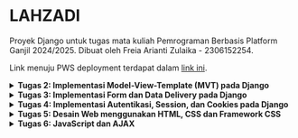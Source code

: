 # LAHZADI

Proyek Django untuk tugas mata kuliah Pemrograman Berbasis Platform Ganjil 2024/2025. Dibuat oleh Freia Arianti Zulaika - 2306152254.

Link menuju PWS deployment terdapat dalam [link ini](http://freia-arianti-lahzadi.pbp.cs.ui.ac.id/).

<details>
<Summary><b>Tugas 2: Implementasi Model-View-Template (MVT) pada Django</b></Summary>

### Langkah Implementasi Checklist
Implementasi dari checklist pada tugas 2:
#### Membuat sebuah proyek Django baru
1. Membuat direktori bernama “lahzadi” dalam direktori lokal dan masuk ke dalam direktori tersebut
2. Membuat _virtual environment_ dalam direktori tersebut menggunakan perintah berikut:
    ```
    py -m venv env
    ```
3. Melakukan aktivasi _virtual environment_ menggunakan perintah berikut:
    ```
    env\Scripts\activate
    ```
4. Di dalam direktori tersebut, membuat file berjudul “requirements.txt” yang berisi:
   ```
    django
    gunicorn
    whitenoise
    psycopg2-binary
    requests
    urllib3
    ```
5. Melakukan instalasi terhadap _dependencies_ menggunakan perintah berikut:
    ```
    pip install -r requirements.txt
    ```
6. Membuat project Django bernama 'lahzadi' menggunakan perintah berikut:
    ```
    django-admin startproject lahzadi .
    ```
7. Membuat repositori baru di GitHub dengan nama 'lahzadi'
8. Menginisiasi direktori lokal “lahzadi” sebagai repositori git menggunakan perintah berikut:
   ```
    git init
    ```
9. Menambahkan berkas .gitignore
10. Membuat _branch_ utama baru bernama 'main' dengan menggunakan perintah berikut:
    ```
    git branch -M main
    ```
11. Menghubungkan direktori lokal dengan repositori GitHub dengan menggunakan perintah berikut:
    ```
    git remote add origin https://github.com/freiazulaika/lahzadi.git
    ```
11. Melakukan _add_, _commit_, dan _push_ dari direktori lokal ke repositori GitHub
    
####  Membuat aplikasi dengan nama main pada proyek tersebut
1. Masih dalam direkotri yang sama, membuat aplikasi bernama 'main' menggunakan perintah berikut:
    ```
    python manage.py startapp main
    ```
2. Menambahkan 'main' ke INSTALLED_APPS di dalam berkas settings.py

#### Membuat model pada aplikasi main dengan nama Product dan memiliki atribut wajib (name, price, description)
1. Pada berkas models.py di dalam direktori aplikasi 'main', menambahkan class 'Product' dengan atribut name, price, description, stock, note, dan size
2. Melakukan makemigrations menggunakan perintah berikut:
   ```
   python manage.py makemigrations
   ```
3. Melakukan migration menggunakan perintah berikut:
   ```
   python manage.py migrate
   ```

#### Membuat sebuah fungsi pada views.py
1. Membuat direktori bernama 'template' di dalam direktori aplikasi 'main' dan membuat berkas baru bernama 'main.html'
2. Di dalam berkas 'main.html', menambahkan nama toko, nama, dan kelas
3. Dalam berkas views.py di dalam direktori aplikasi 'main', menambahkan fungsi bernama 'show_main' yang berisi dictionary yang berisi data (nama dan kelas) yang akan dihubungkan ke tampilan. Fungsi ini akan mengembalikan untuk me-_render_ tampilan di berkas main.html

#### Melakukan routing pada proyek agar dapat menjalankan aplikasi main dan membuat sebuah routing pada urls.py aplikasi main
1. Membuat berkas 'urls.py' di direktori aplikasi 'main' dan menambahkan isi:
   ```
    from django.urls import path
    from main.views import show_main

    app_name = 'main'

    urlpatterns = [
        path('', show_main, name='show_main'),
    ]
    ```
2. Membuka berkas 'urls.py' di direktori proyek 'lahzadi' dan menambahkan isi:
    ```
    from django.contrib import admin
    from django.urls import path, include
    
    urlpatterns = [
        path('admin/', admin.site.urls),
        path('', include('main.urls')),
    ]
     ```
#### Melakukan deployment ke PWS
1. Masuk ke dalam _website_ PWS dan membuat proyek baru bernama 'lahzadi'
2. Menambahkan url _deployment_ PWS di dalam berkas settings.py di proyek 'lahzadi'
3. Melakukan _add_, _commit_, dan _push_ ke GitHub
4. Melakukan perintah pada _Project Command_ di PWS
5. Tunggu hasil proyek hingga menunjukkan status _successful_

### Bagan
![bagan](https://github.com/user-attachments/assets/1bcf8685-3f62-4cf1-a02e-1859d55bfd96)

### Fungsi git dalam pengembangan perangkat lunak
Fungsi git dalam pengembangan perangkat lunak:
* Git dapat membantu kita dalam mengelompokkan dan melacak perubahan kode yang dilakukan.
* Git memudahkan dalam berkolaborasi dengan banyak pengembang melalui kemampuannya seperti mengelola project/kode dalam branch yang berbeda, sehingga tidak mengganggu kode di branch utama.

### Mengapa framework Django dijadikan permulaan pembelajaran pengembangan perangkat lunak?
Django dijadikan permulaan dalam pembelajaran pengembangan perangkat lunak karena Django menggunakan bahasa Python yang relatif sederhana dan mudah dipahami. Selain itu, Django juga sudah menyediakan banyak fitur bawaan yang memudahkan dalam pengembangan aplikasi web dengan cepat. Django memiliki struktur yang terorganisasi dan memiliki bentuk Model-View-Template (MVT) yang memudahkan pengembang dalam membangun dan mengelola aplikasi web. Django juga dapat menangani pengembangan aplikasi yang kompleks serta memiliki fitur keamanan yang baik.

### Mengapa model pada Django disebut sebagai ORM?
Model di Django disebut sebagai ORM (Object-Relational Mapping) karena berfungsi sebagai jembatan antara objek Python dan tabel dalam database. Dengan ORM, pengembang dapat mengelola database menggunakan kode Python tanpa harus menulis _query_ SQL. Django mengubah atribut dalam kelas Python menjadi kolom-kolom di tabel database, sehingga interaksi dengan database jadi lebih mudah. ORM ini otomatis menerjemahkan operasi Python menjadi perintah SQL, sehingga proses mengelola data lebih sederhana dan teratur.

</details>

<details>
<Summary><b>Tugas 3: Implementasi Form dan Data Delivery pada Django</b></Summary>
    
### Jelaskan mengapa kita memerlukan data delivery dalam pengimplementasian sebuah platform?
Dalam proses pengimplementasian platform, data delivery menjadi penting karena memudahkan komunikasi antara klien, server, dan sistem lainnya. Proses ini memastikan bahwa informasi dapat dikirim dengan cepat, aman, dan efisien. Tanpa data delivery yang baik, platform akan terasa lambat dan tidak efisien, sehingga dapat mengurangi minat pengguna.

### Menurutmu, mana yang lebih baik antara XML dan JSON? Mengapa JSON lebih populer dibandingkan XML?
Menurut saya, JSON lebih baik dan lebih populer daripada XML karena JSON memiliki struktur dan tampilan yang sederhana, sehingga lebih mudah dibaca oleh manusia. Selain itu, pemrosesan JSON juga cenderung lebih cepat dan lebih efisien untuk pertukaran data karena memiliki kompleksitas yang lebih rendah dibandingkan dengan XML.

###  Jelaskan fungsi dari method is_valid() pada form Django dan mengapa kita membutuhkan method tersebut?
Method is_valid() pada form Django digunakan untuk mengetahui validitas/kebenaran data yang dimasukkan. Jika data yang dimasukkan sesuai dengan persyaratan yang ada di form (misal tipe data, panjang data), maka is_valid() akan bernilai True dan sebaliknya. Method ini dibutuhkan karena dapat mengetahui dan memastikan data yang mau dimasukkan ke database sudah benar. Selain itu, method ini juga mempermudah pengelolaan jika ada error ketika data yang dimasukkan tidak sesuai.

### Mengapa kita membutuhkan csrf_token saat membuat form di Django? Apa yang dapat terjadi jika kita tidak menambahkan csrf_token pada form Django? Bagaimana hal tersebut dapat dimanfaatkan oleh penyerang?
csrf_token penting untuk melindungi aplikasi web dari serangan _Cross-Site Request Forgery (CSRF)_, di mana penyerang dapat membuat pengguna yang telah terautentikasi mengirimkan permintaan berbahaya ke server tanpa sepengetahuan mereka. Tanpa csrf_token, server tidak dapat membedakan antara request asli dan request berbahaya, sehingga penyerang dapat menyalahgunakan sesi pengguna untuk melakukan tindakan yang tidak diinginkan. Sehingga, csrf_token berperan untuk memastikan bahwa setiap request berasal dari sumber yang sah dan aman.

### Jelaskan bagaimana cara kamu mengimplementasikan checklist di atas secara step-by-step (bukan hanya sekadar mengikuti tutorial).
1. Membuat direktori bernama _templates_ di dalam _main directory_
2. Membuat berkas base.html di dalam direktori tersebut
3. Menambahkan kode berikut di dalam file base.html:
```
<!DOCTYPE html>
<html lang="en">

<head>
    <meta charset="UTF-8">
    <meta name="viewport" content="width=device-width, initial-scale=1.0">
    {% block meta %} {% endblock meta %}
    <title>LAHZADI</title>
</head>

<body>
    {% block content %} {% endblock content %}
</body>

</html>
```
4. Pada berkas settings.py di direktori proyek lahzadi, menambahkan kode berikut di dalam variabel TEMPLATES
```
'DIRS': [BASE_DIR / 'templates']
```
5. Mengubah kode di berkas main.html yang berada di path main/templates/ dengan kode berikut:
```
{% extends 'base.html' %}
{% block content %}

<h1>LAHZADI</h1>

<h5>Name: </h5>
<p>{{ name }}
<p>
<h5>Class: </h5>
<p>{{ kelas }}
<p>

{% endblock content %}
```
6. Menambahkan kode berikut di bagian atas dari berkas models.py di subdirektori main/:
```
import uuid
```
7. Melakukan migrasi
8. Membuat berkas di direktori main dengan nama forms.py dan mengisi dengan kode berikut:
```
from django.forms import ModelForm
from main.models import Product

class ProductForm(ModelForm):
    class Meta:
        model = Product
        fields = ["name", "price", "description", "stock", "size"]
```
9. Menambahkan kode berikut di dalam berkas views.py yang ada di direktori main:
```
from django.shortcuts import render, redirect
```
10. Di dalam views.py, menambahkan fungsi berikut:
```
def create_product_entry(request):
    form = ProductForm(request.POST or None)

    if form.is_valid() and request.method == "POST":
        form.save()
        return redirect('main:show_main')

    context = {'form': form}
    return render(request, "create_product_entry.html", context)
```
11. Mengubah fungsi show_main di dalam berkas yang sama menjadi:
```
def show_main(request):
    product_entries = Product.objects.all()
    context = {
        'name': 'Freia Arianti Zulaika',
        'kelas' : 'PBP C',
        'product_entries' : product_entries,
    }

    return render(request, "main.html", context)
```
12. Membuat berkas create_product_entry.html pada direktori main/templates dan mengisi dengan kode berikut:
```
{% extends 'base.html' %}
{% block content %}
<h1>Add New Product Entry</h1>

<form method="POST">
    {% csrf_token %}
    <table>
        {{ form.as_table }}
        <tr>
            <td></td>
            <td>
                <input type="submit" value="Add Product Entry" />
            </td>
        </tr>
    </table>
</form>

{% endblock %}
```
13. Menambahkan kode berikut ke dalam {% block content %} di berkas main.html dalam path main/templates:
```
{% extends 'base.html' %}
{% block content %}

<h1>LAHZADI</h1>

<h5>Name: </h5>
<p>{{ name }}
<p>
<h5>Class: </h5>
<p>{{ kelas }}
<p>

    {% if not product_entries %}
<p>Belum ada data produk pada Lahzadi.</p>
{% else %}
<table>
    <tr>
        <th>Name</th>
        <th>Price</th>
        <th>Description</th>
        <th>Stock</th>
        <th>Size</th>
    </tr>

    {% comment %} Berikut cara memperlihatkan data produk di bawah baris ini
    {% endcomment %}
    {% for product_entry in product_entries %}
    <tr>
        <td>{{product_entry.name}}</td>
        <td>{{product_entry.price}}</td>
        <td>{{product_entry.description}}</td>
        <td>{{product_entry.stock}}</td>
        <td>{{product_entry.size}}</td>
    </tr>
    {% endfor %}
</table>
{% endif %}

<br />

<a href="{% url 'main:create_product_entry' %}">
    <button>Add New Product Entry</button>
</a>
{% endblock content %}
```
14. Membuat show_xml, show_json, show_xml_by_id, dan show_json_by_id di views.py untuk mengembalikan hasil response:
```
def show_xml(request):
    data = Product.objects.all()
    return HttpResponse(serializers.serialize("xml", data), content_type="application/xml")

def show_json(request):
    data = Product.objects.all()
    return HttpResponse(serializers.serialize("json", data), content_type="application/json")

def show_xml_by_id(request, id):
    data = Product.objects.filter(pk=id)
    return HttpResponse(serializers.serialize("xml", data), content_type="application/xml")

def show_json_by_id(request, id):
    data = Product.objects.filter(pk=id)
    return HttpResponse(serializers.serialize("json", data), content_type="application/json")
```
15. Melakukan routing di urls.py di direktori main:
```
from django.urls import path
from main.views import show_main, create_product_entry, show_xml, show_json, show_xml_by_id, show_json_by_id

app_name = 'main'

urlpatterns = [
    path('', show_main, name='show_main'),
    path('create-product-entry', create_product_entry, name='create_product_entry'),
    path('xml/', show_xml, name='show_xml'),
    path('json/', show_json, name='show_json'),
    path('xml/<str:id>/', show_xml_by_id, name='show_xml_by_id'),
    path('json/<str:id>/', show_json_by_id, name='show_json_by_id'),
]
```

### Mengakses Menggunakan Postman
## XML
![XML](https://github.com/user-attachments/assets/68c722b5-03e7-488e-b2e0-b4eb19f41507)
## JSON
![JSON](https://github.com/user-attachments/assets/544f1ce5-fd06-4242-930d-830621e52e8b)
## XML by id
![XML by id](https://github.com/user-attachments/assets/fd8d2f2c-235d-41f2-a84e-903e5765890a)
## JSON by id
![JSON by id](https://github.com/user-attachments/assets/5a3601e5-7ac9-472f-9dd0-02bda01388ab)

</details>

<details>
<Summary><b>Tugas 4: Implementasi Autentikasi, Session, dan Cookies pada Django</b></Summary>

### Apa perbedaan antara HttpResponseRedirect() dan redirect()?
Secara umum, HttpResponseRedirect() dan redirect() memiliki fungsi dalam mengalihkan ke URL tertentu. Perbedaan di antara keduanya adalah:
* HttpResponseRedirect(): memerlukan URL yang jelas dan lengkap (full URL atau relative path).
* redirect(): menerima URL, nama view, atau objek model, sehingga lebih fleksibel dan lebih mudah digunakan.

### Jelaskan cara kerja penghubungan model Product dengan User!
Model Product dihubungkan dengan User menggunakan <b>ForeignKey</b>, yang dapat menghubungkan setiap objek Product dengan satu pengguna. 
```
from django.db import models
import uuid
from django.contrib.auth.models import User

class Product(models.Model):
    id = models.UUIDField(primary_key=True, default=uuid.uuid4, editable=False)
    name = models.CharField(max_length=255)
    price = models.IntegerField()
    description = models.TextField()
    stock = models.IntegerField()
    size = models.IntegerField()
    user = models.ForeignKey(User, on_delete=models.CASCADE)
```
Pada ForeignKey, on_delete=models.CASCADE memastikan bahwa jika pengguna dihapus, semua produk yang dimiliki pengguna tersebut juga akan dihapus. Satu User bisa memiliki lebih dari satu produk, sementara setiap Product hanya dapat dimiliki oleh satu User.

### Apa perbedaan antara authentication dan authorization, apakah yang dilakukan saat pengguna login? Jelaskan bagaimana Django mengimplementasikan kedua konsep tersebut.
* Authentication merupakan proses untuk mengenali atau memverifikasi identitas pengguna.
* Authorization merupakan proses untuk menentukan aksesabilitas pengguna berdasarkan peran yang dimiliki. 

Dalam konteks login, kedua proses tersebut diperlukan karena saling melengkapi dan memiliki fungsinya masing-masing. Di Django, proses authentication dilakukan dengan memanfaatkan sistem autentikasi bawaan (django.contrib.auth) yang menyediakan fungsi seperti authenticate(), login(), dan logout(). Sedangkan, authorization dilakukan dengan sistem Permissions dan Groups, menggunakan dekorator seperti @permission_required dan mendefinisikan izin pada model.

### Bagaimana Django mengingat pengguna yang telah login? Jelaskan kegunaan lain dari cookies dan apakah semua cookies aman digunakan?
Django mengingat pengguna yang telah login menggunakan session. Setelah pengguna berhasil login, session ID akan disimpan di cookie di dalam browser pengguna. Dalam cookie, Django hanya menyimpan session ID dan tidak menyimpan informasi seperti password. Data session disimpan di server. Fungsi lain dari cookie yaitu untuk menyimpan preferensi pengguna dan melacak perilaku pengguna. Dari semua kelebihan yang ada, cookie memiliki kekurangan yang perlu diperhatikan. Jika tidak dikelola dengan baik, cookie menjadi rentan terhadap serangan seperti XSS atau CSRF. Untuk meningkatkan keamanan, sangat perlu untuk memanfaatkan fitur seperti HttpOnly untuk mencegah akses JavaScript ke cookie, Secure untuk memastikan cookie dikirim melalui HTTPS, dan SameSite untuk membatasi pengiriman cookie antarsitus.

### Implementasi _checklist_
#### Implementasi fungsi registrasi, login, dan logout.

1. Pertama, saya mengimpor modul yang diperlukan dalam pembuatan fungsi dan form registrasi di dalam berkas `views.py` di direktori `main`. Dua modul yang saya impor yaitu `messages`untuk menampilkan pesan sukses dan `UserCreationForm` sebagai form dalam registrasi akun. 

```
from django.contrib import messages
from django.contrib.auth.forms import UserCreationForm

def register(request):
    form = UserCreationForm()

    if request.method == "POST":
        form = UserCreationForm(request.POST)
        if form.is_valid():
            form.save()
            messages.success(request, 'Your account has been successfully created!')
            return redirect('main:login')
    context = {'form':form}
    return render(request, 'register.html', context)
```

2. Selanjutnya, saya membuat berkas `register.html` di dalam direktori `main/templates/` dengan isi kode berikut:
```
{% extends 'base.html' %}

{% block meta %}
<title>Register</title>
{% endblock meta %}

{% block content %}

<div class="login">
    <h1>Register</h1>

    <form method="POST">
        {% csrf_token %}
        <table>
            {{ form.as_table }}
            <tr>
                <td></td>
                <td><input type="submit" name="submit" value="Daftar" /></td>
            </tr>
        </table>
    </form>

    {% if messages %}
    <ul>
        {% for message in messages %}
        <li>{{ message }}</li>
        {% endfor %}
    </ul>
    {% endif %}
</div>

{% endblock content %}
```

Kode ini digunakan untuk menampilkan halaman registrasi menggunakan form yang dirender menggunakan `form.as_table`.

3. Setelah membuat fungsi registrasi, saya membuat fungsi login. Di dalam berkas `views.py`, saya melakukan impor modul-modul yang diperlukan di dalam fungsi login yaitu `AuthenticationForm`, `authenticate`, dan `login`. Kemudian, saya menambahkan fungsi berikut (fungsi `login_user`) di dalam berkas yang sama:
```
def login_user(request):
   if request.method == 'POST':
      form = AuthenticationForm(data=request.POST)

      if form.is_valid():
        user = form.get_user()
        login(request, user)
        response = HttpResponseRedirect(reverse("main:show_main"))
        response.set_cookie('last_login', str(datetime.datetime.now()))
        return response

   else:
      form = AuthenticationForm(request)
   context = {'form': form}
   return render(request, 'login.html', context)
```

4. Saya membuat fungsi login, saya membuat halaman untuk menampilkan fungsi login tersebut dengan membuat berkas `login.html` di dalam direktori `main/templates/` berisi kode berikut:
```
{% extends 'base.html' %}

{% block meta %}
<title>Login</title>
{% endblock meta %}

{% block content %}
<div class="login">
    <h1>Login</h1>

    <form method="POST" action="">
        {% csrf_token %}
        <table>
            {{ form.as_table }}
            <tr>
                <td></td>
                <td><input class="btn login_btn" type="submit" value="Login" /></td>
            </tr>
        </table>
    </form>

    {% if messages %}
    <ul>
        {% for message in messages %}
        <li>{{ message }}</li>
        {% endfor %}
    </ul>
    {% endif %} Don't have an account yet?
    <a href="{% url 'main:register' %}">Register Now</a>
</div>

{% endblock content %}
```

5. Untuk membuat fungsi `logout`, saya melakukan impor modul-modul yang diperlukan di dalam fungsi `logout` yaitu `logout` di berkas `views.py`. Di dalam berkas yang sama, saya membuat fungsi `logout` seperti di kode berikut:
```
from django.contrib.auth import logout
def logout_user(request):
    logout(request)
    return redirect('main:login')
```

6. Saya menambahkan button `logout` di berkas `main.html` di direktori `main/templates/`

```
<a href="{% url 'main:logout' %}">
  <button>Logout</button>
</a>
```

7. Terakhir, saya melakukan routing url untuk fungsi `registrasi`, `login`, dan `logout` dengan menambahkan kode berikut di dalam berkas `urls.py` di direktori `main`:
```
urlpatterns = [
    ...
    path('register/', register, name='register'),
    path('login/', login_user, name='login'),
    path('logout/', logout_user, name='logout'),
]
```

#### Implementasi pembuatan dua akun dan masing-masing tiga _dummy_ data
1. Pertama, saya menjalankan perintah `python manage.py runserver` di terminal.
2. Saya membuka `http://localhost:8000/` di browser
3. Saya melakukan registrasi untuk dua akun.
4. Di tiap akun-nya, saya memasukan tiga data

#### Implementasi menghubungkan model `Product` dengan `User`
1. Saya mengimpor modul `User` di berkas `models.py` yang ada di direktori `main` dengan menambahkan kode berikut:
```
from django.contrib.auth.models import User
```

2. Di dalam berkas yang sama, saya menambahkan ForeignKey di class `Product` dengan menambahkan kode berikut:
```
class Product(models.Model):
    ...
    user = models.ForeignKey(User, on_delete=models.CASCADE)
```

3. Di berkas `views.py` di direktori `main`, saya mengubah fungsi `create_product_entry` menjadi sebagai berikut:
```
def create_product_entry(request):
    form = ProductForm(request.POST or None)

    if form.is_valid() and request.method == "POST":
        product_entry = form.save(commit=False)
        product_entry.user = request.user
        product_entry.save()
        return redirect('main:show_main')

    context = {'form': form}
    return render(request, "create_product_entry.html", context)
```
Pada kode ini, objek yang sudah dibuat melalui form tidak langsung disimpan di database. Sehingga, kita dapat mengubah/memodifikasi objek tersebut sebelum disimpan di database.

4. Masih di berkas yang sama, saya mengubah nilai dari `product_entries` dan `context` yang ada di fungsi `show_main` menjadi:
```
def show_main(request):
    product_entries = Product.objects.filter(user=request.user)
    context = {
        'name': request.user.username,
        ...
    }

    return render(request, "main.html", context)
```

5. Selanjutnya, saya melakukan migrasi
```
python manage.py makemigrations
python manage.py migrate
```

6. Terakhir, di berkas `settings.py` di subdirektori `lahzadi`, saya mengubah variabel `DEBUG` dan melakukan impor seperti berikut:
```
import os
...
PRODUCTION = os.getenv("PRODUCTION", False)
DEBUG = not PRODUCTION
...
```

#### Implementasi tampilan detail informasi pengguna yang sedang logged in dan cookies
1. Di berkas `views.py` yang ada di direktori `main`, saya melakukan impor dan menambahkan kode di fungsi `login_user` pada blok `form.is_valid()` sehingga menjadi seperti berikut:
```
import datetime
from django.http import HttpResponseRedirect
from django.urls import reverse
...
def login_user(request):
   ...
      if form.is_valid():
        user = form.get_user()
        login(request, user)
        response = HttpResponseRedirect(reverse("main:show_main"))
        response.set_cookie('last_login', str(datetime.datetime.now()))
        return response

   ...
...
```

2. Kemudian, di fungsi `show_main`, saya menambahkan kode berikut di dalam `context` :
```
context = {
...
        ...
        'last_login': request.COOKIES['last_login'],
    }
...
```

3. Di fungsi `logout_user`, saya memodifikasi kode menjadi seperti kode berikut:
```
def logout_user(request):
    logout(request)
    response = HttpResponseRedirect(reverse('main:login'))
    response.delete_cookie('last_login')
    return response
```

4. Selanjutnya, di akhir berkas `main.html`, saya menambahkan kode berikut untuk menampilkan data login terakhir:
```
...
<h5>Sesi terakhir login: {{ last_login }}</h5>
```
</details>

<details>
<Summary><b>Tugas 5: Desain Web menggunakan HTML, CSS dan Framework CSS</b></Summary>

### Urutan prioritas _CSS Selector_ pada HTML
Secara garis besar, CSS Selector terbagi atas 4 bagian. Jika diurutkan dari prioritas tertinggi, maka:

1. Inline Styles
Inline style terdapat pada elemen HTML dengan tanda style=“…”. Contohnya `<p style=“color:red;”>Contoh</p>`

2. ID Selector (#)
ID Selector ditandai dengan adanya tanda #. ID selector ini memiliki prioritas yang lebih tinggi dari class atau elemen. Contoh:
```
#option{
    color: red;
}
```

3. Class Selector (.)
Class selector ditandai dengan adanya tanda (.). ID selector ini memiliki prioritas yang lebih tinggi dari tag HTML. Contoh:
```
.option{
    color: red;
}
```

4. Tag Selector
ID Selector ini memiliki urutan terrendah. Ditandai dengan penggunaan elemen tag HTML. Contoh:
```
p, h2{
    color: red;
}
```

5. Important Rule
Ditandai dengan adanya tanda `!important`. Dapat mendahulukan urutan prioritas suatu properti tanpa memperhatikan urutan ID Selector di atas.

### _Responsive Design_ dalam pengembangan web
_Responsive design_ sangat penting untuk diperhatikan karena pengaksesan suatu website oleh pengguna tidak hanya melalui _desktop_, namun juga dapat melalui device-device lain seperti _smartphone_, tablet, dan lain sebagainya. Dengan adanya _responsive design_, pengguna dapat menggunakan _website_ dengan tampilan yang konsisten dan dapat mendapatkan pengalaman yang baik dalam menjalankan _website_ tersebut. 

Contoh aplikasi yang sudah menerapkan responsive design adalah <b>Pinterest</b> dan aplikasi yang belum menerapkan responsive design adalah <b>SIAKNG</b>.

### Perbedaan antara margin, border, dan padding, serta pengaplikasiannya
* Margin adalah ruang kosong di luar elemen yang berfungsi sebagai pemisah antarelemen.
* Border adalah garis pembatas yang mengelilingi elemen, terletak di antara margin dan padding.
* Padding adalah ruang kosong di dalam elemen, terletak di antara elemen dan border.
```
.box{
    border: 10px;
    padding: 15px;
    margin: 20px;
}
```
![margin-padding-border](https://github.com/user-attachments/assets/f797dd18-788b-44d5-97e1-7b45520386fc)
sumber: https://www.pluralsight.com/blog/creative-professional/whats-difference-margin-padding

### Konsep flex box dan grid layout di CSS

* Flex box (flexible box) adalah salah satu model layout yang dimiliki CSS. Model layout ini mengatur letak elemen dalam satu dimensi (secara horizontal/kolom atau vertikal/baris). Kegunaan dari flex box adalah elemen-elemen dapat menyesuaikan ukurannya sesuai dengan batas ruang yang diberikan.

```
.container{
    display: flex;
    justify-content: space-around;
}
```

* CSS grid adalah model layout CSS yang mengatur letak elemen dalam dua dimensi (horizontal/kolom atau vertikal/baris). Kegunaan dari CSS grid yaitu dapat membuat tata letak yang responsif dan kompleks dengan mudah.
```
.grid-container {
    display: grid;
    grid-template-columns: 1fr 2fr 1fr;
    grid-template-rows: auto;
    }
```

### Implementasi _checklist_
#### Menambahkan fitur _edit product_
1. Pertama, saya menyambungkan tailwind ke aplikasi saya dengan menambahkan kode berikut di bagian head berkas `base.html` di direktori templates.
```
<script src="https://cdn.tailwindcss.com">
</script>
```

2. Di berkas `views.py`, saya menambahkan fungsi berikut:
```
def edit_product(request, id):
    mood = Product.objects.get(pk = id)
    form = ProductForm(request.POST or None, instance=mood)

    if form.is_valid() and request.method == "POST":
        form.save()
        return HttpResponseRedirect(reverse('main:show_main'))

    context = {'form': form}
    return render(request, "edit_product.html", context)
```

3. Saya membuat berkas baru bernama `edit_product.html` di subdirektori `main/templates`. Kemudian, saya mengisi berkas tersebut dengan kode berikut:
```
{% extends 'base.html' %}

{% load static %}

{% block content %}

<h1>Edit Mood</h1>

<form method="POST">
    {% csrf_token %}
    <table>
        {{ form.as_table }}
        <tr>
            <td></td>
            <td>
                <input type="submit" value="Edit Mood"/>
            </td>
        </tr>
    </table>
</form>

{% endblock %}
```

4. Selanjutnya, di berkas `main.html`, saya menambahkan kode berikut untuk memunculkan tombol edit:
```
    <td>
        <a href="{% url 'main:edit_product' product_entry.pk %}">
            <button>
                Edit
            </button>
        </a>
    </td>
```

5. Menambahkan import reverse di `views.py`
6. Melakukan routing url di `urls.py` dan menambahkan import `edit_product`.
7. Menambahkan path berikut ke `urlpatterns`:
```
...
path('edit-product/<uuid:id>', edit_product, name='edit_product'),
```

#### Menambahkan fitur _delete product_
1. Di berkas `views.py`, saya membuat _function_ baru bernama `delete_product` yang berisi kode berikut:
```
def delete_product(request, id):
    product = Product.objects.get(pk = id)
    product.delete()
    return HttpResponseRedirect(reverse('main:show_main'))
```

2. Selanjutnya, saya melakukan routing url di `urls.py` dengan meng-import `delete_product` dan menambahkan path berikut di `urlspattern`:
```
...
    path('delete/<uuid:id>', delete_product, name='delete_product'),
```

3. Di berkas `main.html`, saya menambahkan kode berikut untuk memunculkan button delete di tampilan halaman:
```
    <td>
        <a href="{% url 'main:delete_product' product_entry.pk %}">
            <button>
                Delete
            </button>
        </a>
    </td>
```

#### Kustomisasi desain pada template HTML menggunakan Tailwind
#####  Kustomisasi halaman login, register, dan tambah product
1. Pertama, saya membuat direktori baru di root directory yaitu direktori `static/css` dan membuat berkas `global.css` di dalamnya.

2. Kemudian, saya menghubungakan `global.css` dan script _Tailwind_ ke `base.html` dengan mengubah isi berkas `base.html` seperti berikut:
```
{% load static %}
<!DOCTYPE html>
<html lang="en">
  <head>
    <meta charset="UTF-8" />
    <meta name="viewport" content="width=device-width, initial-scale=1.0" />
    {% block meta %} {% endblock meta %}
    <script src="https://cdn.tailwindcss.com"></script>
    <link rel="stylesheet" href="{% static 'css/global.css' %}"/>
  </head>
  <body>
    {% block content %} {% endblock content %}
  </body>
</html>
```

Berkas login, register, dan tambah product:
* [Login](main/templates/login.html).
* [Register](main/templates/register.html).
* [Add Product](main/templates/create_product.html).

#### Membuat Navigation Bar
Saya membuat berkas bernama `navbar.html` di direktori `templates/`. Berkas dari navbar terdapat di halaman [ini](templates/navbar.html)

#### Membuat daftar produk dan card produk
Saya membuat berkas bernama `card_product.html` di direktori `main/templates/`. Berkas dari card product terdapat di halaman [ini](main/templates/create_product.html)
</details>

<details>
<Summary><b>Tugas 6: JavaScript dan AJAX</b></Summary>

### Jelaskan manfaat dari penggunaan JavaScript dalam pengembangan aplikasi web!
JavaScript dapat membuat suatu halaman web menjadi lebih responsif dan interaktif. Dengan JavaScript, _developer_ dapat membuat halaman web yang merespon tindakan _user_ seperti saat membuat perubahan secara langsung. JavaScript juga memiliki kemampuan untuk merubah konten secara dinamis, data diperbarui langsung dari server dan tidak mengganggu _experience_ pengguna, dan _interface_ yang lebih menarik dan mudah digunakan. 

### Jelaskan fungsi dari penggunaan await ketika kita menggunakan fetch()! Apa yang akan terjadi jika kita tidak menggunakan await?
Dalam mengeksekusi perintah `fetch()`, `await` berperan untuk menunggu hingga instruksi `fetch()` selesai dijalankan sebelum masuk dan menjalankan ke kode perintah selanjutnya. Dengan adanya `await`, kita dapat memastikan bahwa semua data yang dibutuhkan sudah ada sebelum mencoba untuk menggunakan data tersebut di perintah-perintah berikutnya. Jika tidak menggunakan `await`, program akan langsung mengeksekusi perintah selanjutnya tanpa menunggu hasil lengkap dari `fetch()`. Jika perintah-perintah selanjutnya menggunakan data yang berasal dari `fetch()`, maka dapat terjadi error.

###  Mengapa kita perlu menggunakan decorator csrf_exempt pada view yang akan digunakan untuk AJAX POST?
`csrf_exempt` digunakan untuk memberikan akses terhadap CSRF tertentu yang ada pada view yang terutama akan digunakan untuk AJAX POST. Penggunaan decorator ini memungkinkan _request_ AJAX POST untuk diproses tanpa perlu adanya _token_ CSRF yang biasanya diperlukan. 

###  Pada tutorial PBP minggu ini, pembersihan data input pengguna dilakukan di belakang (backend) juga. Mengapa hal tersebut tidak dilakukan di frontend saja?
Pembersihan yang di lakukan di _backend_ memastikan agar data dapat berubah dengan aman karena _backend_ memiliki kontrol yang lebih terpercaya dan konsisten dibandingkan dengan sisi klien. Penggunaan ini juga menjamin validasi yang lebih konsisten di berbagai platform dan perangkat yang digunakan klien karena dapat mengatasi penanganan keamanan dalam browser yang berbeda. Walaupun _frontend_ tetap penting dalam konteks efisiensi dan pengalaman pengguna, pembersihan data input di _backend_ merupakan komponen vital dalam menjaga keamanan web yang menyeluruh.

### Implementasi _Checklist_
#### AJAX `GET`
#####  Ubahlah kode cards data mood agar dapat mendukung AJAX GET
1. Saya melakukan impor di berkas `views.py` terkait dua decorator berikut:
```
from django.views.decorators.csrf import csrf_exempt
from django.views.decorators.http import require_POST
```
2. Di berkas yang sama, saya menambahkan fungsi baru bernama `add_product_entry_ajax` sebagai berikut:
```
@csrf_exempt
@require_POST
def add_product_entry_ajax(request):
    name = strip_tags(request.POST.get("name"))
    description = strip_tags(request.POST.get("description"))
    price = request.POST.get("price")
    stock = request.POST.get("stock")
    size = request.POST.get("size")
    user = request.user

    new_product = Product(
        name=name, description=description,
        price=price, stock=stock, size=size,
        user=user
    )
    new_product.save()

    return HttpResponse(b"CREATED", status=201)
```
3. Selanjutnya, saya melakukan _routing_ di berkas `urls.py` dengan mengimpor fungsi `add_product_entry_ajax` dan menambahkan path url di `urlpatterns`:
```
from main.views import ..., add_product_entry_ajax
urlpatterns = [
    ...
    path('create-ajax', add_product_entry_ajax, name='add_product_entry_ajax'),
]
```
4. Di berkas `views.py`, saya menghapus bagian berikut di `show_main`
```
product_entries = Product.objects.filter(user=request.user)
'product_entries': product_entries,
```
5. Kemudian, saya menambahkan baris berikut di bagian pertama fungsi `show_json` dan `show_xml`:
```
data = Product.objects.filter(user=request.user)
```
6. Di berkas `main.html`, saya menghapus block conditional `product_entries` dan mengubahnya dengan kode berikut:
```
        <div id="product_entry_cards"></div>
```
7. Di bagian akhir berkas `main.html`, saya membuat blok `<script>` dan menambahkan fungsi berikut:
```
async function getProductEntries() {
        return fetch("{% url 'main:show_json' %}").then((res) => res.json());
    }
```
8. Di blok yang sama, saya menambahkan fungsi `refreshProductEntries` yang berisi kode berikut:
```
async function refreshProductEntries() {
        document.getElementById("product_entry_cards").innerHTML = "";
        document.getElementById("product_entry_cards").className = "";
        const productEntries = await getProductEntries();
        let htmlString = "";
        let classNameString = "";

        if (productEntries.length === 0) {
            classNameString = "flex flex-col items-center justify-center min-h-[24rem] p-6";
            htmlString = `
            <div class="flex flex-col items-center justify-center min-h-[24rem] p-6">
                <img src="{% static 'image/sedih-banget.png' %}" alt="Sad face" class="w-32 h-32 mb-4"/>
                <p class="text-center text-gray-600 mt-4">Belum ada data produk di web ini.</p>
            </div>
        `;
        } else {
            classNameString = "grid grid-cols-1 sm:grid-cols-2 lg:grid-cols-3 gap-6 w-full";
            productEntries.forEach((item) => {
                const name = DOMPurify.sanitize(item.fields.name);
                const description = DOMPurify.sanitize(item.fields.description);
                const price = DOMPurify.sanitize(item.fields.price);
                const stock = DOMPurify.sanitize(item.fields.stock);
                const size = DOMPurify.sanitize(item.fields.size);
                htmlString += `
                <div class="max-w-sm mx-auto w-[375px] h-[375px] bg-white shadow-lg rounded-lg overflow-hidden transition transform hover:scale-105 hover:shadow-2xl flex flex-col justify-between mb-6">
                    <div class="h-1 bg-gradient-to-r from-[#8B5E3C] via-[#D8B384] to-[#8B5E3C]"></div>
                    <div class="p-6 flex-1">
                        <h2 class="text-2xl font-bold text-[#5C4B3A] mb-2">${name}</h2>
                        <p class="text-xl font-semibold text-[#8B5E3C] mb-2">Rp${price}</p>
                        <p class="text-md text-[#6B5D53] mb-4">${description}</p>
                        <div class="text-sm text-[#5C4B3A]">
                            <p><span class="font-bold">Stock:</span> ${stock}</p>
                            <p><span class="font-bold">Size:</span> ${size} ml</p>
                        </div>
                    </div>

                    <div class="p-6 flex justify-between items-center">
                        <a href="/edit-product/${item.pk}" 
                            class="flex items-center bg-[#8B5E3C] text-white py-2 px-4 rounded-lg hover:bg-[#5C4B3A] transition-all">
                            <svg class="w-5 h-5 mr-2" xmlns="http://www.w3.org/2000/svg" fill="none" viewBox="0 0 24 24" stroke="currentColor">
                                <path stroke-linecap="round" stroke-linejoin="round" stroke-width="2" d="M11 17l-5-5m0 0l5-5m-5 5h12"></path>
                            </svg>
                            Edit
                        </a>

                        <a href="/delete/${item.pk}"
                            class="flex items-center bg-[#A3292F] text-white py-2 px-4 rounded-lg hover:bg-red-600 transition-all">
                            <svg class="w-5 h-5 mr-2" xmlns="http://www.w3.org/2000/svg" fill="none" viewBox="0 0 24 24" stroke="currentColor">
                                <path stroke-linecap="round" stroke-linejoin="round" stroke-width="2" d="M6 18L18 6M6 6l12 12"></path>
                            </svg>
                            Delete
                        </a>
                    </div>
                </div>
            `;
            });
        }

        document.getElementById("product_entry_cards").className = classNameString;
        document.getElementById("product_entry_cards").innerHTML = htmlString;
    }
```

##### Lakukan pengambilan data mood menggunakan AJAX GET. Pastikan bahwa data yang diambil hanyalah data milik pengguna yang logged-in.
1. Untuk mengimplementasikan bagian ini, saya menambahkan argumen `user=user` di berkas `views.py` bagian `add_product_entry_ajax`
```
new_product = Product(
        name=name, description=description,
        price=price, stock=stock, size=size,
        user=user
    )
```

#### AJAX `POST`
#####  Buatlah sebuah tombol yang membuka sebuah modal dengan form untuk menambahkan mood.
1. Saya menambahkan kode berikut di berkas `main.html` untuk membuat button yang jika di-klik akan membuka modal.
```
...
    <button data-modal-target="crudModal" data-modal-toggle="crudModal"
        class="btn bg-[#5C4B3A] hover:bg-[#97704f] text-white font-bold py-2 px-4 rounded-lg transition duration-300 ease-in-out transform hover:-translate-y-1 hover:scale-105"
        onclick="showModal();">
        Add New Product by AJAX
    </button>
...
```
2. Di blok `<script>` dalam berkas yang sama, saya menambahkan fungsi untuk handle jika client membuka atau menutup modal:
```
const modal = document.getElementById('crudModal');
    const modalContent = document.getElementById('crudModalContent');

    function showModal() {
        const modal = document.getElementById('crudModal');
        const modalContent = document.getElementById('crudModalContent');

        modal.classList.remove('hidden');
        setTimeout(() => {
            modalContent.classList.remove('opacity-0', 'scale-95');
            modalContent.classList.add('opacity-100', 'scale-100');
        }, 50);
    }

    function hideModal() {
        const modal = document.getElementById('crudModal');
        const modalContent = document.getElementById('crudModalContent');

        modalContent.classList.remove('opacity-100', 'scale-100');
        modalContent.classList.add('opacity-0', 'scale-95');

        setTimeout(() => {
            modal.classList.add('hidden');
        }, 150);
    }

    document.getElementById("cancelButton").addEventListener("click", hideModal);
    document.getElementById("closeModalBtn").addEventListener("click", hideModal);
```

##### Buatlah fungsi view baru untuk menambahkan mood baru ke dalam basis data.
Pengimplementasian sudah dijelaskan sebelumnya dengan menambahkan view `add_product_entry_ajax`

##### Buatlah path /create-ajax/ yang mengarah ke fungsi view yang baru kamu buat.
Pengimplementasian sudah dijelaskan di bagian routing dengan menambahkan path di berkas `urls.py`

##### Hubungkan form yang telah kamu buat di dalam modal kamu ke path /create-ajax/.
Form dalam modal akan dihubungkan ke path /create-ajax/ melalui fetch() yang ada di dalam fungsi addProduct()

Saya menghubungkan form di dalam modal dan path /create-ajax/ dengan menggunakan fetch() di dalam fungsi `addProductEntry()` yang ada di blok `<script>` berkas `main.html`:
```
function addProductEntry() {
    fetch("{% url 'main:add_product_entry_ajax' %}", {
        method: "POST",
        body: new FormData(document.querySelector('#productEntryForm')),
    })
        .then(response => refreshProductEntries())

    document.getElementById("productEntryForm").reset();
    document.querySelector("[data-modal-toggle='crudModal']").click();

    return false;
    }

document.getElementById("productEntryForm").addEventListener("submit", (e) => {
        e.preventDefault();
        addProductEntry();
    })
```
</details>